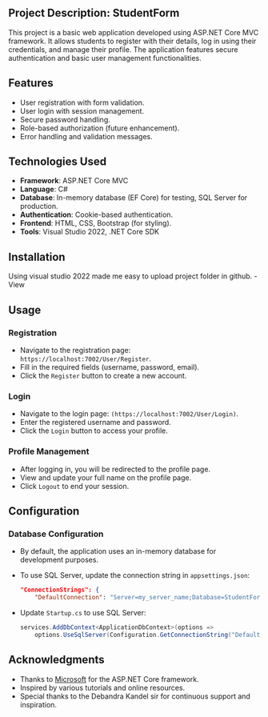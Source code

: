 ## Project Description: StudentForm 

This project is a basic web application developed using ASP.NET Core MVC framework. 
It allows students to register with their details, log in using their credentials, and manage their profile. 
The application features secure authentication and basic user management functionalities.

## Features

- User registration with form validation.
- User login with session management.
- Secure password handling.
- Role-based authorization (future enhancement).
- Error handling and validation messages.

## Technologies Used

- **Framework**: ASP.NET Core MVC
- **Language**: C#
- **Database**: In-memory database (EF Core) for testing, SQL Server for production.
- **Authentication**: Cookie-based authentication.
- **Frontend**: HTML, CSS, Bootstrap (for styling).
- **Tools**: Visual Studio 2022, .NET Core SDK

## Installation
Using visual studio 2022 made me easy to upload project folder in github.
-View


## Usage

### Registration
- Navigate to the registration page: `https://localhost:7002/User/Register`.
- Fill in the required fields (username, password, email).
- Click the `Register` button to create a new account.

### Login
- Navigate to the login page: `(https://localhost:7002/User/Login)`.
- Enter the registered username and password.
- Click the `Login` button to access your profile.

### Profile Management
- After logging in, you will be redirected to the profile page.
- View and update your full name on the profile page.
- Click `Logout` to end your session.

## Configuration

### Database Configuration
- By default, the application uses an in-memory database for development purposes.
- To use SQL Server, update the connection string in `appsettings.json`:

    ```json
    "ConnectionStrings": {
        "DefaultConnection": "Server=my_server_name;Database=StudentFormDb; Integrated Security= true; TrustServerCertificate=True;
- Update `Startup.cs` to use SQL Server:

    ```csharp
    services.AddDbContext<ApplicationDbContext>(options =>
        options.UseSqlServer(Configuration.GetConnectionString("DefaultConnection")));
    ```

## Acknowledgments

- Thanks to [Microsoft](https://dotnet.microsoft.com/apps/aspnet) for the ASP.NET Core framework.
- Inspired by various tutorials and online resources.
- Special thanks to the Debandra Kandel sir  for continuous support and inspiration.
